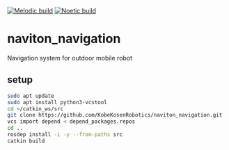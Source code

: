 [![Melodic build](https://github.com/KobeKosenRobotics/naviton_navigation/actions/workflows/melodic_build_test.yml/badge.svg)](https://github.com/KobeKosenRobotics/naviton_navigation/actions/workflows/melodic_build_test.yml)
[![Noetic build](https://github.com/KobeKosenRobotics/naviton_navigation/actions/workflows/noetic_build_test.yml/badge.svg)](https://github.com/KobeKosenRobotics/naviton_navigation/actions/workflows/noetic_build_test.yml)
# naviton_navigation
Navigation system for outdoor mobile robot

## setup
```bash
sudo apt update
sudo apt install python3-vcstool
cd ~/catkin_ws/src
git clone https://github.com/KobeKosenRobotics/naviton_navigation.git
vcs import depend < depend_packages.repos
cd ..
rosdep install -i -y --from-paths src
catkin build
```